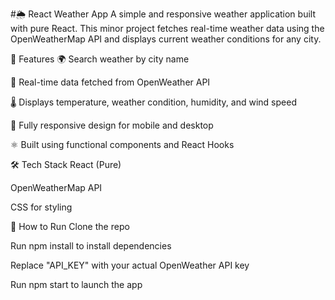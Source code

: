 #🌦️ React Weather App
A simple and responsive weather application built with pure React. This minor project fetches real-time weather data using the OpenWeatherMap API and displays current weather conditions for any city.

🔧 Features
🌍 Search weather by city name

📡 Real-time data fetched from OpenWeather API

🌡️ Displays temperature, weather condition, humidity, and wind speed

📱 Fully responsive design for mobile and desktop

⚛️ Built using functional components and React Hooks

🛠️ Tech Stack
React (Pure)

OpenWeatherMap API

CSS for styling

🚀 How to Run
Clone the repo

Run npm install to install dependencies

Replace "API_KEY" with your actual OpenWeather API key

Run npm start to launch the app
